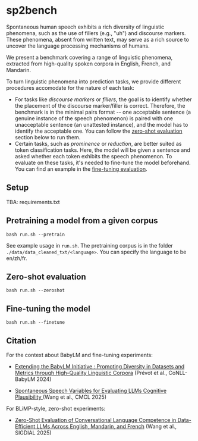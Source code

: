 # sp2bench

Spontaneous human speech exhibits a rich diversity of linguistic phenomena, such as the use of fillers (e.g., "uh") and discourse markers. These phenomena, absent from written text, may serve as a rich source to uncover the language processing mechanisms of humans.

We present a benchmark covering a range of linguistic phenomena, extracted from high-quality spoken corpora in English, French, and Mandarin.

To turn linguistic phenomena into prediction tasks, we provide different procedures accomodate for the nature of each task:

- For tasks like *discourse markers* or *fillers*, the goal is to identify whether the placement of the discourse marker/filler is correct. Therefore, the benchmark is in the minimal pairs format -- one acceptable sentence (a genuine instance of the speech phenomenon) is paired with one unacceptable sentence (an unattested instance), and the model has to identify the acceptable one. You can follow the [zero-shot evaluation](#zeroshot) section below to run them.
- Certain tasks, such as *prominence* or *reduction*, are better suited as token classification tasks. Here, the model will be given a sentence and asked whether each token exhibits the speech phenomenon. To evaluate on these tasks, it's needed to fine-tune the model beforehand. You can find an example in the [fine-tuning evaluation](#finetuning).

## Setup
TBA: requirements.txt
## Pretraining a model from a given corpus 
```
bash run.sh --pretrain
```
See example usage in `run.sh`. The pretraining corpus is in the folder `./data/data_cleaned_txt/<language>`. You can specify the language to be en/zh/fr. 

## <a name="zeroshot"></a> Zero-shot evaluation

```
bash run.sh --zeroshot
```

## <a name="finetune"></a> Fine-tuning the model
```
bash run.sh --finetune
```

## Citation

For the context about BabyLM and fine-tuning experiments:
- [Extending the BabyLM Initiative : Promoting Diversity in Datasets and Metrics through High-Quality Linguistic Corpora](https://aclanthology.org/2024.conll-babylm.12/) (Prévot et al., CoNLL-BabyLM 2024)

- [Spontaneous Speech Variables for Evaluating LLMs Cognitive Plausibility
](https://arxiv.org/abs/2505.16277) (Wang et al., CMCL 2025)

For BLiMP-style, zero-shot experiments:

- [Zero-Shot Evaluation of Conversational Language Competence in Data-Efficient LLMs Across English, Mandarin, and French](https://2025.sigdial.org/list-of-accepted-papers/) (Wang et al., SIGDIAL 2025)